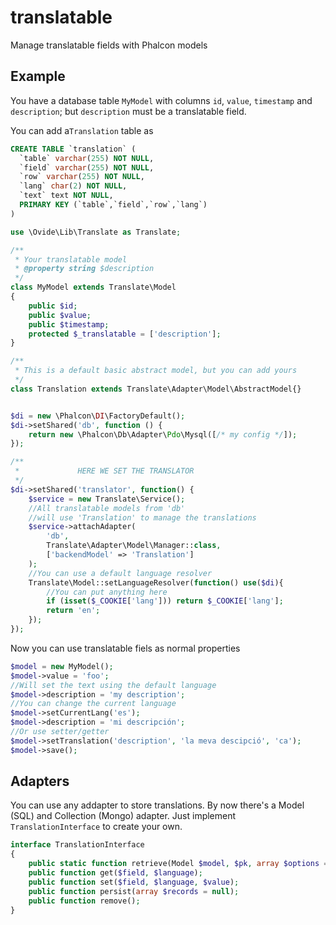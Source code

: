 translatable
============

Manage translatable fields with Phalcon models

## Example

You have a database table `MyModel` with columns `id`, `value`, `timestamp` and `description`;
but `description` must be a translatable field.

You can add a`Translation` table as
```sql
CREATE TABLE `translation` (
  `table` varchar(255) NOT NULL,
  `field` varchar(255) NOT NULL,
  `row` varchar(255) NOT NULL,
  `lang` char(2) NOT NULL,
  `text` text NOT NULL,
  PRIMARY KEY (`table`,`field`,`row`,`lang`)
)
```

```php
use \Ovide\Lib\Translate as Translate;

/**
 * Your translatable model
 * @property string $description
 */
class MyModel extends Translate\Model
{
    public $id;
    public $value;
    public $timestamp;
    protected $_translatable = ['description'];
}

/**
 * This is a default basic abstract model, but you can add yours
 */
class Translation extends Translate\Adapter\Model\AbstractModel{}


$di = new \Phalcon\DI\FactoryDefault();
$di->setShared('db', function () {
    return new \Phalcon\Db\Adapter\Pdo\Mysql([/* my config */]);
});

/**
 *             HERE WE SET THE TRANSLATOR
 */
$di->setShared('translator', function() {
    $service = new Translate\Service();
    //All translatable models from 'db'
    //will use 'Translation' to manage the translations
    $service->attachAdapter(
        'db',
        Translate\Adapter\Model\Manager::class,
        ['backendModel' => 'Translation']
    );
    //You can use a default language resolver
    Translate\Model::setLanguageResolver(function() use($di){
        //You can put anything here
        if (isset($_COOKIE['lang'])) return $_COOKIE['lang'];
        return 'en';
    });
});
```

Now you can use translatable fiels as normal properties

```php
$model = new MyModel();
$model->value = 'foo';
//Will set the text using the default language
$model->description = 'my description';
//You can change the current language
$model->setCurrentLang('es');
$model->description = 'mi descripción';
//Or use setter/getter
$model->setTranslation('description', 'la meva descipció', 'ca');
$model->save();
```

## Adapters
You can use any addapter to store translations. By now there's a Model (SQL) and Collection (Mongo) adapter. Just implement `TranslationInterface` to create your own.
```php
interface TranslationInterface
{
    public static function retrieve(Model $model, $pk, array $options = null);
    public function get($field, $language);
    public function set($field, $language, $value);
    public function persist(array $records = null);
    public function remove();
}
```

